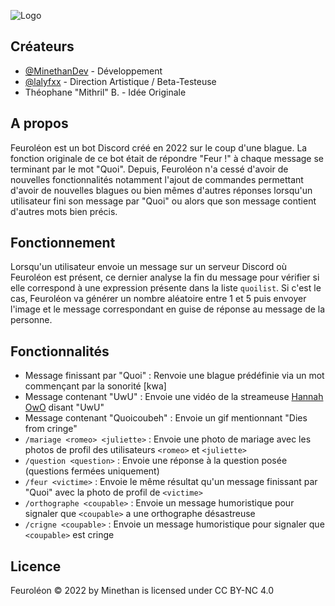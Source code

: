 ![Logo](https://i.imgur.com/82lwQ3n.png)

## Créateurs

- [@MinethanDev](https://github.com/MinethanDev) - Développement
- [@lalyfxx](https://github.com/lalyfxx) - Direction Artistique / Beta-Testeuse
- Théophane "Mithril" B. - Idée Originale

## A propos

Feuroléon est un bot Discord créé en 2022 sur le coup d'une blague. La fonction originale de ce bot était de répondre "Feur !" à chaque message se terminant par le mot "Quoi". Depuis, Feuroléon n'a cessé d'avoir de nouvelles fonctionnalités notamment l'ajout de commandes permettant d'avoir de nouvelles blagues ou bien mêmes d'autres réponses lorsqu'un utilisateur fini son message par "Quoi" ou alors que son message contient d'autres mots bien précis.

## Fonctionnement
Lorsqu'un utilisateur envoie un message sur un serveur Discord où Feuroléon est présent, ce dernier analyse la fin du message pour vérifier si elle correspond à une expression présente dans la liste `quoilist`. Si c'est le cas, Feuroléon va générer un nombre aléatoire entre 1 et 5 puis envoyer l'image et le message correspondant en guise de réponse au message de la personne.

## Fonctionnalités
- Message finissant par "Quoi" : Renvoie une blague prédéfinie via un mot commençant par la sonorité [kwa]
- Message contenant "UwU" : Envoie une vidéo de la streameuse [Hannah OwO](https://www.twitch.tv/notaestheticallyhannah) disant "UwU"
- Message contenant "Quoicoubeh" : Envoie un gif mentionnant "Dies from cringe"
- `/mariage <romeo> <juliette>` : Envoie une photo de mariage avec les photos de profil des utilisateurs `<romeo>` et `<juliette>`
- `/question <question>` : Envoie une réponse à la question posée (questions fermées uniquement)
- `/feur <victime>` : Envoie le même résultat qu'un message finissant par "Quoi" avec la photo de profil de `<victime>`
- `/orthographe <coupable>` : Envoie un message humoristique pour signaler que `<coupable>` a une orthographe désastreuse
- `/crigne <coupable>` : Envoie un message humoristique pour signaler que `<coupable>` est cringe

## Licence
Feuroléon © 2022 by Minethan is licensed under CC BY-NC 4.0
